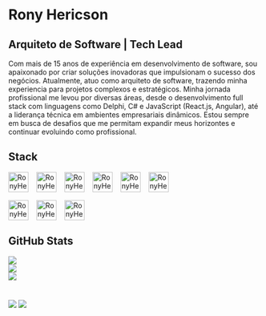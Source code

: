 # Rony Hericson

##  Arquiteto de Software | Tech Lead

Com mais de 15 anos de experiência em desenvolvimento de software, sou apaixonado por criar soluções inovadoras que impulsionam o sucesso dos negócios. Atualmente, atuo como arquiteto de software, trazendo minha experiencia para projetos complexos e estratégicos. Minha jornada profissional me levou por diversas áreas, desde o desenvolvimento full stack com linguagens como Delphi, C# e JavaScript (React.js, Angular), até a liderança técnica em ambientes empresariais dinâmicos. Estou sempre em busca de desafios que me permitam expandir meus horizontes e continuar evoluindo como profissional.

## Stack

<div style="display: flex; margin: 16px 0; gap: 16px;">
  <img alt="RonyHericson-C4" height="40" src="https://cdn.worldvectorlogo.com/logos/c--4.svg">  
  <img alt="RonyHericson-Git" height="40" src="https://cdn.worldvectorlogo.com/logos/git-icon.svg">
  <img alt="RonyHericson-JS" height="40" src="https://cdn.worldvectorlogo.com/logos/logo-javascript.svg">
  <img alt="RonyHericson-TS" height="40" src="https://cdn.worldvectorlogo.com/logos/typescript.svg">
  <img alt="RonyHericson-AngularJS" height="40" src="https://cdn.worldvectorlogo.com/logos/angular-icon-1.svg">
  <img alt="RonyHericson-ReactJS" height="40" src="https://cdn.worldvectorlogo.com/logos/react-2.svg">          
</div>

<div style="display: flex; margin: 16px 0; gap: 16px;">
  <img alt="RonyHericson-AzureDevOps" height="40" src="https://zeevector.com/wp-content/uploads/Azure-Devops-Logo-Transparent.png">   
  <img alt="RonyHericson-SQL" height="40" src="https://cdn.worldvectorlogo.com/logos/microsoft-sql-server-1.svg">
  <img alt="RonyHericson-MySQL" height="40" src="https://cdn-icons-png.flaticon.com/512/5968/5968313.png">
</div>

## GitHub Stats

![](https://github-readme-status.vercel.app/api?username=ronyhericson&show_icons=true&theme=react&include_all_commits=true&count_private=true)<br/>
![](https://github-readme-streak-stats.herokuapp.com/?user=ronyhericson&theme=react&hide_border=false)<br/>
![](https://github-readme-stats.vercel.app/api/top-langs/?username=ronyhericson&theme=react&hide_border=false&include_all_commits=true&count_private=true&layout=compact)<br/>

#

  ##
 
<div> 
  <a href = "mailto:ronyhericson@gmail.com"><img src="https://img.shields.io/badge/-Gmail-%23333?style=for-the-badge&logo=gmail&logoColor=white" target="_blank"></a>
  <a href="https://www.linkedin.com/in/rony-santos-1495a073" target="_blank"><img src="https://img.shields.io/badge/-LinkedIn-%230077B5?style=for-the-badge&logo=linkedin&logoColor=white" target="_blank"></a> 
  
</div>
